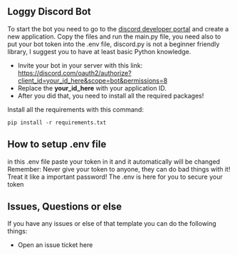 ## Loggy Discord Bot
To start the bot you need to go to the [discord developer portal](https://discord.com/developers/applications) and create a new application. Copy the files and run the main.py file, you need also to put your bot token into the .env file, discord.py is not a beginner friendly library, I suggest you to have at least basic Python knowledge.
* Invite your bot in your server with this link: https://discord.com/oauth2/authorize?client_id=your_id_here&scope=bot&permissions=8
* Replace the **your_id_here** with your application ID.
* After you did that, you need to install all the required packages!

Install all the requirements with this command:
```
pip install -r requirements.txt
```

## How to setup .env file
in this .env file paste your token in it and it automatically will be changed 
Remember: Never give your token to anyone, they can do bad things with it! Treat it like a important password!
The .env is here for you to secure your token

## Issues, Questions or else
If you have any issues or else of that template you can do the following things:

* Open an issue ticket here

